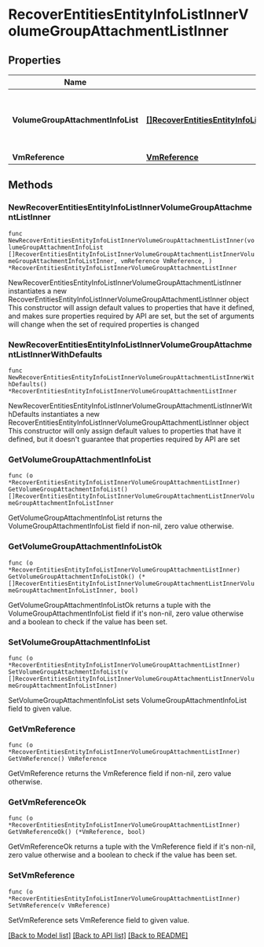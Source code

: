 # RecoverEntitiesEntityInfoListInnerVolumeGroupAttachmentListInner

## Properties

Name | Type | Description | Notes
------------ | ------------- | ------------- | -------------
**VolumeGroupAttachmentInfoList** | [**[]RecoverEntitiesEntityInfoListInnerVolumeGroupAttachmentListInnerVolumeGroupAttachmentInfoListInner**](RecoverEntitiesEntityInfoListInnerVolumeGroupAttachmentListInnerVolumeGroupAttachmentInfoListInner.md) | Information about Volume Groups to be attached.  | 
**VmReference** | [**VmReference**](VmReference.md) |  | 

## Methods

### NewRecoverEntitiesEntityInfoListInnerVolumeGroupAttachmentListInner

`func NewRecoverEntitiesEntityInfoListInnerVolumeGroupAttachmentListInner(volumeGroupAttachmentInfoList []RecoverEntitiesEntityInfoListInnerVolumeGroupAttachmentListInnerVolumeGroupAttachmentInfoListInner, vmReference VmReference, ) *RecoverEntitiesEntityInfoListInnerVolumeGroupAttachmentListInner`

NewRecoverEntitiesEntityInfoListInnerVolumeGroupAttachmentListInner instantiates a new RecoverEntitiesEntityInfoListInnerVolumeGroupAttachmentListInner object
This constructor will assign default values to properties that have it defined,
and makes sure properties required by API are set, but the set of arguments
will change when the set of required properties is changed

### NewRecoverEntitiesEntityInfoListInnerVolumeGroupAttachmentListInnerWithDefaults

`func NewRecoverEntitiesEntityInfoListInnerVolumeGroupAttachmentListInnerWithDefaults() *RecoverEntitiesEntityInfoListInnerVolumeGroupAttachmentListInner`

NewRecoverEntitiesEntityInfoListInnerVolumeGroupAttachmentListInnerWithDefaults instantiates a new RecoverEntitiesEntityInfoListInnerVolumeGroupAttachmentListInner object
This constructor will only assign default values to properties that have it defined,
but it doesn't guarantee that properties required by API are set

### GetVolumeGroupAttachmentInfoList

`func (o *RecoverEntitiesEntityInfoListInnerVolumeGroupAttachmentListInner) GetVolumeGroupAttachmentInfoList() []RecoverEntitiesEntityInfoListInnerVolumeGroupAttachmentListInnerVolumeGroupAttachmentInfoListInner`

GetVolumeGroupAttachmentInfoList returns the VolumeGroupAttachmentInfoList field if non-nil, zero value otherwise.

### GetVolumeGroupAttachmentInfoListOk

`func (o *RecoverEntitiesEntityInfoListInnerVolumeGroupAttachmentListInner) GetVolumeGroupAttachmentInfoListOk() (*[]RecoverEntitiesEntityInfoListInnerVolumeGroupAttachmentListInnerVolumeGroupAttachmentInfoListInner, bool)`

GetVolumeGroupAttachmentInfoListOk returns a tuple with the VolumeGroupAttachmentInfoList field if it's non-nil, zero value otherwise
and a boolean to check if the value has been set.

### SetVolumeGroupAttachmentInfoList

`func (o *RecoverEntitiesEntityInfoListInnerVolumeGroupAttachmentListInner) SetVolumeGroupAttachmentInfoList(v []RecoverEntitiesEntityInfoListInnerVolumeGroupAttachmentListInnerVolumeGroupAttachmentInfoListInner)`

SetVolumeGroupAttachmentInfoList sets VolumeGroupAttachmentInfoList field to given value.


### GetVmReference

`func (o *RecoverEntitiesEntityInfoListInnerVolumeGroupAttachmentListInner) GetVmReference() VmReference`

GetVmReference returns the VmReference field if non-nil, zero value otherwise.

### GetVmReferenceOk

`func (o *RecoverEntitiesEntityInfoListInnerVolumeGroupAttachmentListInner) GetVmReferenceOk() (*VmReference, bool)`

GetVmReferenceOk returns a tuple with the VmReference field if it's non-nil, zero value otherwise
and a boolean to check if the value has been set.

### SetVmReference

`func (o *RecoverEntitiesEntityInfoListInnerVolumeGroupAttachmentListInner) SetVmReference(v VmReference)`

SetVmReference sets VmReference field to given value.



[[Back to Model list]](../README.md#documentation-for-models) [[Back to API list]](../README.md#documentation-for-api-endpoints) [[Back to README]](../README.md)


